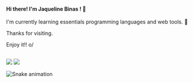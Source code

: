 #### Hi there! I'm Jaqueline Binas ! 👋 
 
<p> I'm currently learning essentials programming languages and web tools. 🌱 </p>
<p> Thanks for visiting. </p>
<p> Enjoy it!! o/ </p>

 ##

 <div>
    <a href="linkedin.com/in/jaqueline-bastos-56a280183" target="_blank"><img src="https://img.shields.io/badge/LinkedIn-0077B5?style=for-the-badge&logo=linkedin&logoColor=white" target="_blank"></a> 
  <a href="https://github.com/jaquebinas" target="_blank"><img src="https://img.shields.io/badge/GitHub-100000?style=for-the-badge&logo=github&logoColor=white" target="_blank"></a> 
  
 ![Snake animation](https://github.com/jaquebinas/jaquebinas/blob/output/github-contribution-grid-snake.svg)

